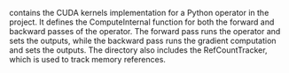 contains the CUDA kernels implementation for a Python operator in the project. It defines the ComputeInternal function for both the forward and backward passes of the operator. The forward pass runs the operator and sets the outputs, while the backward pass runs the gradient computation and sets the outputs. The directory also includes the RefCountTracker, which is used to track memory references.